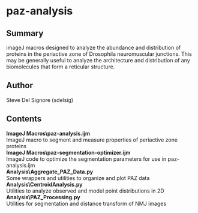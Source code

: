 # paz-analysis
## Summary <br>
imageJ macros designed to analyze the abundance and distribution of proteins in the periactive zone of Drosophila neuromuscular junctions. 
This may be generally useful to analyze the architecture and distribution of any biomolecules that form a reticular structure. 

## Author <br>
Steve Del Signore (sdelsig)

## Contents <br>
**ImageJ Macros\paz-analysis.ijm** <br>
ImageJ macro to segment and measure properties of periactive zone proteins <br>
**ImageJ Macros\paz-segmentation-optimizer.ijm** <br>
ImageJ code to optimize the segmentation parameters for use in paz-analysis.ijm <br>
**Analysis\Aggregate_PAZ_Data.py** <br>
Some wrappers and utilities to organize and plot PAZ data <br>
**Analysis\CentroidAnalysis.py** <br>
Utilities to analyze observed and model point distributions in 2D <br>
**Analysis\PAZ_Processing.py** <br>
Utilities for segmentation and distance transform of NMJ images <br>

